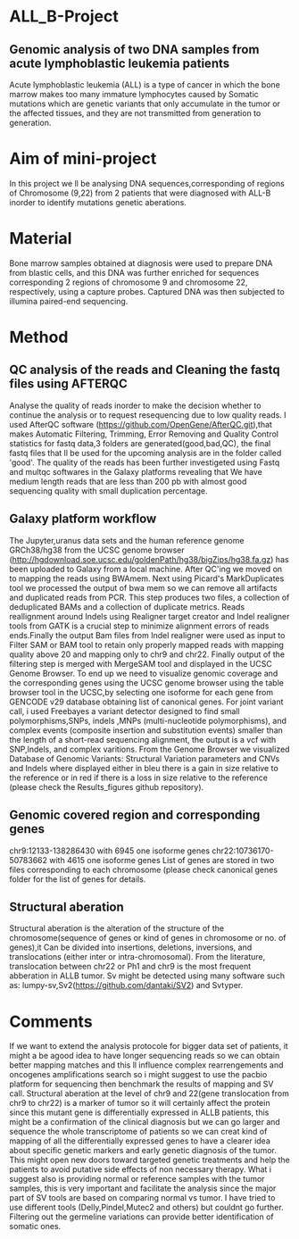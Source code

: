 # ALL_B-Project
## Genomic analysis of two DNA samples from acute lymphoblastic leukemia patients
Acute lymphoblastic leukemia (ALL) is a type of cancer in which the bone marrow makes too many immature lymphocytes caused by Somatic mutations which are genetic variants that only accumulate in the tumor or the affected tissues, and they are not transmitted from generation to generation.

# Aim of mini-project
In this project we ll be analysing DNA sequences,corresponding of regions of Chromosome (9,22) from 2 patients that were diagnosed with ALL-B inorder to identify mutations genetic aberations.

# Material
Bone marrow samples obtained at diagnosis were used to prepare DNA from blastic cells, and this DNA was further enriched for sequences corresponding 2 regions of chromosome 9 and chromosome 22, respectively, using a capture probes. Captured DNA was then subjected to illumina paired-end sequencing.


# Method
## QC analysis of the reads and Cleaning the fastq files using AFTERQC
Analyse the quality of reads inorder to make the decision whether to continue the analysis or to request resequencing due to low quality reads. I used AfterQC software (https://github.com/OpenGene/AfterQC.git),that makes Automatic Filtering, Trimming, Error Removing and Quality Control statistics for fastq data,3 folders are generated(good,bad,QC), the final fastq files that ll be used for the upcoming analysis are in the folder called 'good'. The quality of the reads has been further investigeted using Fastq and multqc softwares in the Galaxy platforms revealing that We have medium length reads that are less than 200 pb with almost good sequencing quality with small duplication percentage. 

## Galaxy platform workflow
The Jupyter,uranus data sets and the human reference genome GRCh38/hg38 from the UCSC genome browser (http://hgdownload.soe.ucsc.edu/goldenPath/hg38/bigZips/hg38.fa.gz) has been uploaded to Galaxy from a local machine. After QC'ing we moved on to mapping the reads using BWAmem. Next using Picard's MarkDuplicates tool we processed the output of bwa mem so we can remove all artifacts and duplicated reads from PCR. This step produces two files, a collection of deduplicated BAMs and a collection of duplicate metrics. Reads reallignment around Indels using Realigner target creator and Indel realigner tools from GATK is a crucial step to minimize alignment errors of reads ends.Finally the output Bam files from Indel realigner were used as input to Filter SAM or BAM tool to retain only properly mapped reads with mapping quality above 20 and mapping only to chr9 and chr22. Finally output of the filtering step is merged with MergeSAM tool and displayed in the UCSC Genome Browser. To end up we need to visualize genomic coverage and the corresponding genes using the UCSC genome browser using the table browser tool in the UCSC,by selecting one isoforme for each gene from GENCODE v29 database obtaining list of canonical genes. 
For joint variant call, i used Freebayes a variant detector designed to find small polymorphisms,SNPs, indels ,MNPs (multi-nucleotide polymorphisms), and complex events (composite insertion and substitution events) smaller than the length of a short-read sequencing alignment, the output is a vcf with SNP,Indels, and complex varitions. 
From the Genome Browser we visualized Database of Genomic Variants: Structural Variation parameters and CNVs and Indels where displayed either in bleu there is a gain in size relative to the reference or in red if there is a loss in size relative to the reference (please check the Results_figures github repository).

## Genomic covered region and corresponding genes 
chr9:12133-138286430 with 6945 one isoforme genes
chr22:10736170-50783662 with 4615 one isoforme genes
List of genes are stored in two files corresponding to each chromosome (please check canonical genes folder for the list of genes for details.
## Structural aberation
Structural aberation is the alteration of the structure of the chromosome(sequence of genes or kind of genes in chromosome or no. of genes),it Can be divided into insertions, deletions, inversions, and translocations (either inter or intra-chromosomal). From the literature, translocation between chr22 or Ph1 and chr9 is the most frequent abberation in ALLB tumor.
Sv might be detected using many software such as: lumpy-sv,Sv2(https://github.com/dantaki/SV2) and Svtyper.
# Comments
 
If we want to extend the analysis protocole for bigger data set of patients, it might a be agood idea to have longer sequencing reads so we can obtain better mapping matches and this ll influence complex rearrengements and oncogenes amplifications search so i might suggest to use the pacbio platform for sequencing then benchmark the results of mapping and SV call.
Structural aberation at the level of  chr9 and 22(gene translocation from chr9 to chr22) is a marker of tumor so it will certainly affect the protein since this mutant gene is differentially expressed in ALLB patients, this might be a confirmation of the clinical diagnosis but we can go larger and sequence the whole transcriptome of patients so we can creat kind of mapping of all the differentially expressed genes to have a clearer idea about specific genetic markers and early genetic diagnosis of the tumor. This might open new doors toward targeted genetic treatments and help the patients to avoid putative side effects of non necessary therapy.
What i suggest also is providing normal or reference samples with the tumor samples, this is very important and facilitate the analysis since the major part of SV tools are based on comparing normal vs tumor. I have tried to use different tools (Delly,Pindel,Mutec2 and others) but couldnt go further.  
Filtering out the germeline variations can provide better identification of somatic ones. 
